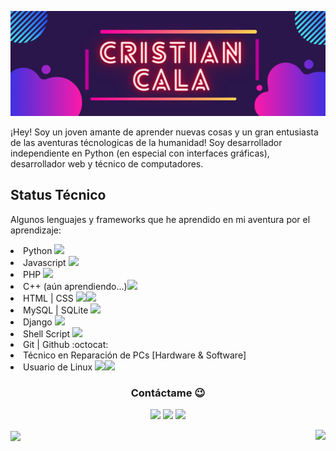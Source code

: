 <p align="center"><img src="https://github.com/CristianCala/CristianCala/blob/main/statics/img.png"/></p>

¡Hey!	Soy un joven amante de aprender nuevas cosas y un gran entusiasta de las aventuras técnologicas de la humanidad! Soy desarrollador independiente en Python (en especial con interfaces gráficas), desarrollador web y técnico de computadores.

## Status Técnico

Algunos lenguajes y frameworks que he aprendido en mi aventura por el aprendizaje:
<p>
	 <li> Python <img src="https://img.icons8.com/color/25/000000/python.png"/></li>
	 <li> Javascript <img src="https://img.icons8.com/color/25/000000/javascript.png"/></li>
	 <li> PHP <img src="https://img.icons8.com/wired/25/000000/php-logo.png"/></li>
	 <li> C++ (aún aprendiendo...)<img src="https://img.icons8.com/color/25/000000/c-plus-plus-logo.png"/></li>
	 <li> HTML | CSS <img src="https://img.icons8.com/color/25/000000/html-5.png"/><img src="https://img.icons8.com/color/25/000000/css3.png"/></li>
	 <li> MySQL | SQLite <img src="https://img.icons8.com/ios-filled/30/000000/mysql-logo.png"/></li>
	 <li> Django <img src="https://img.icons8.com/color/30/000000/django.png"/></li>
	 <li> Shell Script <img src="https://img.icons8.com/office/30/000000/console.png"/></li>
	 <li> Git | Github :octocat:</li>
	 <li> Técnico en Reparación de PCs [Hardware & Software] </li>
	 <li> Usuario de Linux <img src="https://img.icons8.com/color/30/000000/linux-mint.png"/><img src="https://img.icons8.com/color/30/000000/kali-linux.png"/></li>
</p>


<h3 align="center">Contáctame 😉</h3>
<p align="center">
	<a href= "https://www.facebook.com/rafael.sierra.31542841"><img src="https://img.icons8.com/nolan/64/facebook.png"/></a>
	<a href="https://www.instagram.com/cristianabsoluto/"><img src="https://img.icons8.com/nolan/64/instagram-new.png"/></a>
	<a href=""></a>
	<a href="https://twitter.com/Cristia95149808"><img src="https://img.icons8.com/nolan/64/twitter.png"/></a>
</p>

<p>
  <img align="center" src="https://github-readme-stats.vercel.app/api?username=CristianCala&show_icons=true&theme=synthwave" />
  <a href="https://github-readme-stats.vercel.app/api/top-langs/?username=CristianCala&layout=compact">
  	<img align="right" src="https://github-readme-stats.anuraghazra1.vercel.app/api/top-langs/?username=CristianCala">
  </a>
</p>

<!-- ![Cristian Cala Stats](https://github-readme-stats.vercel.app/api?username=CristianCala&show_icons=true&theme=synthwave)

[![Top Langs](https://github-readme-stats.vercel.app/api/top-langs/?username=CristianCala&layout=compact)](https://github.com/CristianCala/github-readme-stats) -->